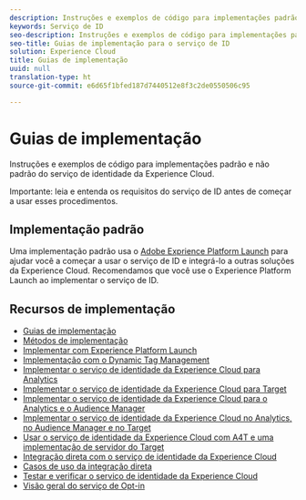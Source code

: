 ```yaml
---
description: Instruções e exemplos de código para implementações padrão e não padrão do serviço de identidade da Experience Cloud.
keywords: Serviço de ID
seo-description: Instruções e exemplos de código para implementações padrão e não padrão do serviço de identidade da Experience Cloud.
seo-title: Guias de implementação para o serviço de ID
solution: Experience Cloud
title: Guias de implementação
uuid: null
translation-type: ht
source-git-commit: e6d65f1bfed187d7440512e8f3c2de0550506c95

---
```



# Guias de implementação

Instruções e exemplos de código para implementações padrão e não padrão do serviço de identidade da Experience Cloud.

Importante: leia e entenda os requisitos do serviço de ID antes de começar a usar esses procedimentos.

## Implementação padrão

Uma implementação padrão usa o [Adobe Exprience Platform Launch](https://docs.adobelaunch.com/) para ajudar você a começar a usar o serviço de ID e integrá-lo a outras soluções da Experience Cloud. Recomendamos que você use o Experience Platform Launch ao implementar o serviço de ID.

## Recursos de implementação

* [Guias de implementação](implementation-guides.md)
* [Métodos de implementação](implementation-methods.md)
* [Implementar com Experience Platform Launch](ecid-implement-with-launch.md)
* [Implementação com o Dynamic Tag Management](standard.md)
* [Implementar o serviço de identidade da Experience Cloud para Analytics](setup-analytics.md)
* [Implementar o serviço de identidade da Experience Cloud para Target](setup-target.md)
* [Implementar o serviço de identidade da Experience Cloud para o Analytics e o Audience Manager](setup-aam-analytics.md)
* [Implementar o serviço de identidade da Experience Cloud no Analytics, no Audience Manager e no Target](setup-aam-analytics-target.md)
* [Usar o serviço de identidade da Experience Cloud com A4T e uma implementação de servidor do Target](ecid-a4t-target.md)
* [Integração direta com o serviço de identidade da Experience Cloud](direct-integration.md)
* [Casos de uso da integração direta](direct-integration-examples.md)
* [Testar e verificar o serviço de identidade da Experience Cloud](test-verify.md)
* [Visão geral do serviço de Opt-in](opt-in-service/optin-overview.md)
